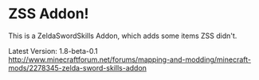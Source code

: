 ZSS Addon!
================
This is a ZeldaSwordSkills Addon, which adds some items ZSS didn't.

Latest Version: 1.8-beta-0.1
http://www.minecraftforum.net/forums/mapping-and-modding/minecraft-mods/2278345-zelda-sword-skills-addon